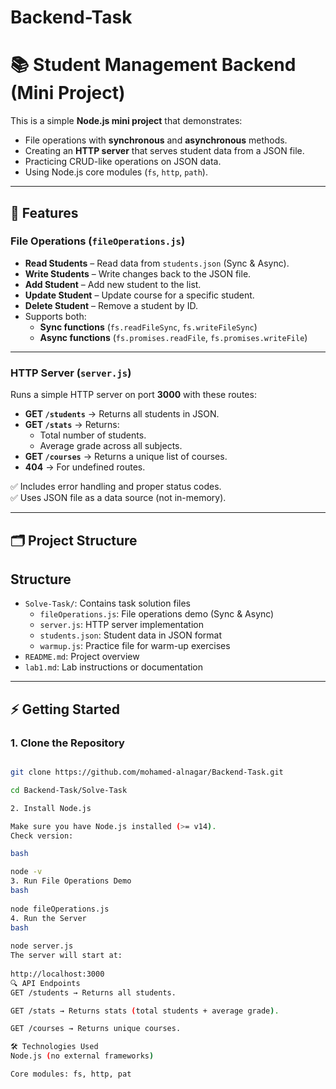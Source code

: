 # Backend-Task
# 📚 Student Management Backend (Mini Project)

This is a simple **Node.js mini project** that demonstrates:

- File operations with **synchronous** and **asynchronous** methods.
- Creating an **HTTP server** that serves student data from a JSON file.
- Practicing CRUD-like operations on JSON data.
- Using Node.js core modules (`fs`, `http`, `path`).

---
## 🚀 Features

### File Operations (`fileOperations.js`)
- **Read Students** – Read data from `students.json` (Sync & Async).
- **Write Students** – Write changes back to the JSON file.
- **Add Student** – Add new student to the list.
- **Update Student** – Update course for a specific student.
- **Delete Student** – Remove a student by ID.
- Supports both:
  - **Sync functions** (`fs.readFileSync`, `fs.writeFileSync`)
  - **Async functions** (`fs.promises.readFile`, `fs.promises.writeFile`)
---

### HTTP Server (`server.js`)
Runs a simple HTTP server on port **3000** with these routes:

- **GET `/students`** → Returns all students in JSON.
- **GET `/stats`** → Returns:
  - Total number of students.
  - Average grade across all subjects.
- **GET `/courses`** → Returns a unique list of courses.
- **404** → For undefined routes.

✅ Includes error handling and proper status codes.  
✅ Uses JSON file as a data source (not in-memory).

---

## 🗂 Project Structure

## Structure
- `Solve-Task/`: Contains task solution files
  - `fileOperations.js`: File operations demo (Sync & Async)
  - `server.js`: HTTP server implementation
  - `students.json`: Student data in JSON format
  - `warmup.js`: Practice file for warm-up exercises
- `README.md`: Project overview
- `lab1.md`: Lab instructions or documentation
---
## ⚡ Getting Started

### 1. Clone the Repository
```bash

git clone https://github.com/mohamed-alnagar/Backend-Task.git

cd Backend-Task/Solve-Task

2. Install Node.js

Make sure you have Node.js installed (>= v14).
Check version:

bash

node -v
3. Run File Operations Demo
bash
 
node fileOperations.js
4. Run the Server
bash
 
node server.js
The server will start at:
 
http://localhost:3000
🔍 API Endpoints
GET /students → Returns all students.

GET /stats → Returns stats (total students + average grade).

GET /courses → Returns unique courses.

🛠 Technologies Used
Node.js (no external frameworks)

Core modules: fs, http, pat

